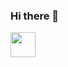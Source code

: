 ### Hi there 👋


<img src="https://media.giphy.com/media/vFKqnCdLPNOKc/giphy.gif" width="40" height="40" />

<!--
- 🔭 I’m currently working on ...
- 🌱 I’m currently learning ...
- 👯 I’m looking to collaborate on ...
- 🤔 I’m looking for help with ...
- 💬 Ask me about ...
- 📫 How to reach me: ...
- 😄 Pronouns: ...
- ⚡ Fun fact: ...
-->
